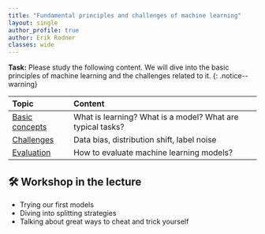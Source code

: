 ```yaml
---
title: "Fundamental principles and challenges of machine learning"
layout: single
author_profile: true
author: Erik Rodner
classes: wide
---
```


**Task:** Please study the following content. We will dive into the basic principles of machine learning and the challenges related to it.
{: .notice--warning} 


| Topic | Content | 
| :------------- |  :---------- |
| [Basic concepts](/modules/basic_principles_ml/basic_principles_ml.md) |  What is learning? What is a model? What are typical tasks? | 
| [Challenges](/modules/ml_challenges/ml_challenges.md) |  Data bias, distribution shift, label noise | 
| [Evaluation](/modules/ml_evaluation/ml_evaluation.md) |  How to evaluate machine learning models? | 

## 🛠 Workshop in the lecture

* Trying our first models
* Diving into splitting strategies
* Talking about great ways to cheat and trick yourself